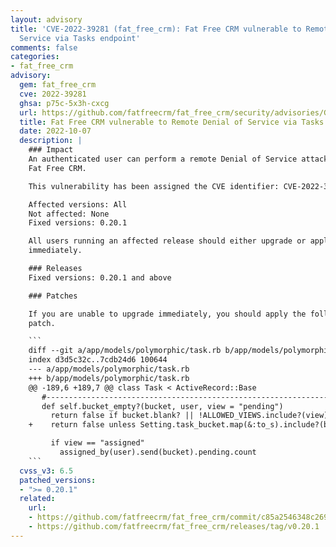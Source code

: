```yaml
---
layout: advisory
title: 'CVE-2022-39281 (fat_free_crm): Fat Free CRM vulnerable to Remote Denial of
  Service via Tasks endpoint'
comments: false
categories:
- fat_free_crm
advisory:
  gem: fat_free_crm
  cve: 2022-39281
  ghsa: p75c-5x3h-cxcg
  url: https://github.com/fatfreecrm/fat_free_crm/security/advisories/GHSA-p75c-5x3h-cxcg
  title: Fat Free CRM vulnerable to Remote Denial of Service via Tasks endpoint
  date: 2022-10-07
  description: |
    ### Impact
    An authenticated user can perform a remote Denial of Service attack against
    Fat Free CRM.

    This vulnerability has been assigned the CVE identifier: CVE-2022-39281

    Affected versions: All
    Not affected: None
    Fixed versions: 0.20.1

    All users running an affected release should either upgrade or apply the patch
    immediately.

    ### Releases
    Fixed versions: 0.20.1 and above

    ### Patches

    If you are unable to upgrade immediately, you should apply the following
    patch.

    ```
    diff --git a/app/models/polymorphic/task.rb b/app/models/polymorphic/task.rb
    index d3d5c32c..7cdb24d6 100644
    --- a/app/models/polymorphic/task.rb
    +++ b/app/models/polymorphic/task.rb
    @@ -189,6 +189,7 @@ class Task < ActiveRecord::Base
       #----------------------------------------------------------------------------
       def self.bucket_empty?(bucket, user, view = "pending")
         return false if bucket.blank? || !ALLOWED_VIEWS.include?(view)
    +    return false unless Setting.task_bucket.map(&:to_s).include?(bucket.to_s)

         if view == "assigned"
           assigned_by(user).send(bucket).pending.count
    ```
  cvss_v3: 6.5
  patched_versions:
  - ">= 0.20.1"
  related:
    url:
    - https://github.com/fatfreecrm/fat_free_crm/commit/c85a2546348c2692d32f952c753f7f0b43d1ca71
    - https://github.com/fatfreecrm/fat_free_crm/releases/tag/v0.20.1
---
```

